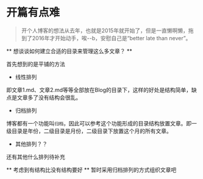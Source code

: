 # 开篇有点难

> 开个人博客的想法从去年，也就是2015年就开始了，但是一直懒啊懒，拖到了2016年才开始动手，唉--b，安慰自己是“better late than never”。

** 想谈谈如何建立合适的目录来管理这么多文章？ **

首先想到的是平铺的方法

* 线性排列

即文章1.md、文章2.md等等全部放在Blog的目录下，这样的好处是结构简单，缺点是文章多了没有结构会很乱。

* 归档排列

博客都有一个功能叫`归档`，因此可以参考这个功能形成的目录结构放置文章。即一级目录是年份，二级目录是月份，二级目录下放置这个月的所有文章。

* 其他排列？？

还有其他什么排列待补充

** 考虑到有结构比没有结构要好 ** 暂时采用归档排列的方式组织文章吧
